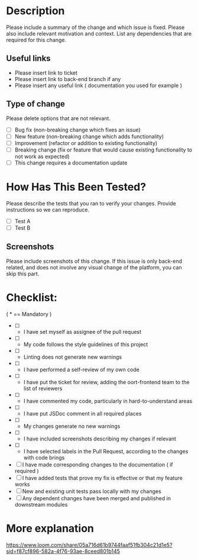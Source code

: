 # Description

Please include a summary of the change and which issue is fixed. Please also include relevant motivation and context. List any dependencies that are required for this change.

## Useful links

- Please insert link to ticket
- Please insert link to back-end branch if any
- Please insert any useful link ( documentation you used for example )

## Type of change

Please delete options that are not relevant.

- [ ] Bug fix (non-breaking change which fixes an issue)
- [ ] New feature (non-breaking change which adds functionality)
- [ ] Improvement (refactor or addition to existing functionality)
- [ ] Breaking change (fix or feature that would cause existing functionality to not work as expected)
- [ ] This change requires a documentation update

# How Has This Been Tested?

Please describe the tests that you ran to verify your changes. Provide instructions so we can reproduce.

- [ ] Test A
- [ ] Test B

## Screenshots

Please include screenshots of this change. If this issue is only back-end related, and does not involve any visual change of the platform, you can skip this part.

# Checklist:

( * == Mandatory ) 

- [ ] * I have set myself as assignee of the pull request
- [ ] * My code follows the style guidelines of this project
- [ ] * Linting does not generate new warnings
- [ ] * I have performed a self-review of my own code
- [ ] * I have put the ticket for review, adding the oort-frontend team to the list of reviewers
- [ ] * I have commented my code, particularly in hard-to-understand areas
- [ ] * I have put JSDoc comment in all required places
- [ ] * My changes generate no new warnings
- [ ] * I have included screenshots describing my changes if relevant
- [ ] * I have selected labels in the Pull Request, according to the changes with code brings
- [ ] I have made corresponding changes to the documentation ( if required )
- [ ] I have added tests that prove my fix is effective or that my feature works
- [ ] New and existing unit tests pass locally with my changes
- [ ] Any dependent changes have been merged and published in downstream modules

# More explanation
https://www.loom.com/share/05a716d61b9744faaf51fb304c21d1e5?sid=f87cf896-582a-4f76-93ae-8ceed801b145
